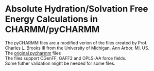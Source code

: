 # Absolute Hydration/Solvation Free Energy Calculations in CHARMM/pyCHARMM
The pyCHARMM files are a modified verion of the files created by Prof. Charles L. Brooks III from the University of Michigan, Ann Arbor, MI, US. \
The [original pycharmm](https://github.com/BrooksResearchGroup-UM/pyCHARMM-Workshop/tree/main/4AbsoluteSolvation) files \
The files support CGenFF, GAFF2 and OPLS-AA force fields. \
Some futher validation might be needed for some files.
